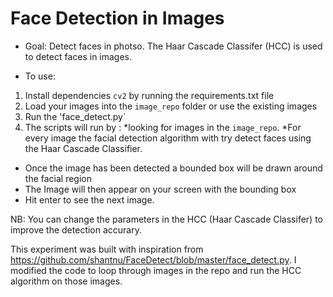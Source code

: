 # Face Detection in Images


* Goal: Detect faces in photso.
The Haar Cascade Classifer (HCC) is used to detect faces in images.


* To use:
1. Install dependencies `cv2` by running the requirements.txt file
2. Load your images into the `image_repo` folder or use the existing images
3. Run the  'face_detect.py`
4. The scripts will run by :
*looking for images in the `image_repo`. 
*For every image the facial detection algorithm with try detect faces using the Haar Cascade Classifier.
* Once the image has been detected  a bounded box will be drawn around the facial region
* The Image will then appear on your screen with the bounding box
* Hit enter to see the next image.

NB: You can change the parameters in the HCC (Haar Cascade Classifer) to improve the detection accurary.


This experiment was built with inspiration from https://github.com/shantnu/FaceDetect/blob/master/face_detect.py. I modified the code to loop through images in the repo and 
run the HCC algorithm on those images.
